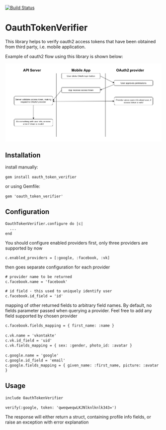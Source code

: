 [![Build Status](https://travis-ci.org/Shkrt/oauth_token_verifier.svg?branch=master)](https://travis-ci.org/Shkrt/oauth_token_verifier)

# OauthTokenVerifier

This library helps to verify oauth2 access tokens that have been obtained from third party, i.e. mobile application.

Example of oauth2 flow using this library is shown below:

![alt text](https://github.com/Shkrt/oauth_token_verifier/raw/master/oauth2_flow.png "Flow example")

## Installation

install manually:

`gem install oauth_token_verifier`

or using Gemfile:

`gem 'oauth_token_verifier'`

## Configuration

```
OauthTokenVerifier.configure do |c|
  ...
end
```

You should configure enabled providers first, only three providers are supported by now

```
c.enabled_providers = [:google, :facebook, :vk]
```

then goes separate configuration for each provider

```
# provider name to be returned
c.facebook.name = 'facebook'
```

```
# id field - this used to uniquely identify user
c.facebook.id_field = 'id'
```

mapping of other returned fields to arbitrary field names. By default, no fields parameter passed when querying a provider. Feel free to add any field supported by chosen provider

```
c.facebook.fields_mapping = { first_name: :name }

c.vk.name = 'vkontakte'
c.vk.id_field = 'uid'
c.vk.fields_mapping = { sex: :gender, photo_id: :avatar }

c.google.name = 'google'
c.google.id_field = 'email'
c.google.fields_mapping = { given_name: :first_name, picture: :avatar }

```

## Usage

`include OauthTokenVerifier`

`verify(:google, token: 'qweqweqwLKJNlknlknlk343=')`

The response will either return a struct, containing profile info fields, or raise an exception with error explanation
